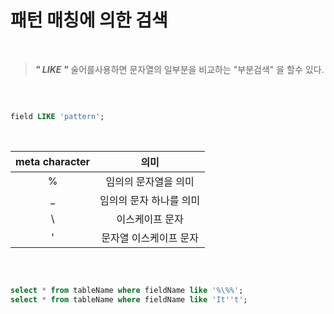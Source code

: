 # 패턴 매칭에 의한 검색

<br />

> ***" LIKE "*** 술어를사용하면 문자열의 일부분을 비교하는 "부분검색" 을 할수 있다.
>

<br />

```sql

field LIKE 'pattern';

```

<br />


| meta character | 의미 |
| :---: | :---: |
| % | 임의의 문자열을 의미 |
| _ | 임의의 문자 하나를 의미 |
| \ | 이스케이프 문자 |
| ' | 문자열 이스케이프 문자 |

<br />

```sql

select * from tableName where fieldName like '%\%%';
select * from tableName where fieldName like 'It''t';

```





